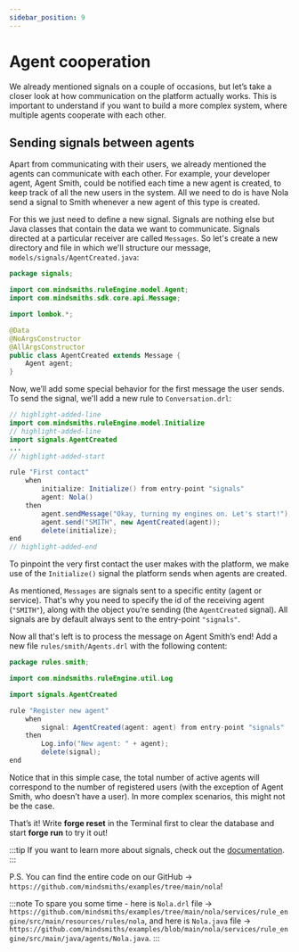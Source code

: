 ```yaml
---
sidebar_position: 9
---
```


# Agent cooperation

We already mentioned signals on a couple of occasions, but let’s take a closer look at how communication on the platform actually works.
This is important to understand if you want to build a more complex system, where multiple agents cooperate with each other.

## Sending signals between agents

Apart from communicating with their users, we already mentioned the agents can communicate with each other.
For example, your developer agent, Agent Smith, could be notified each time a new agent is created, to keep track of all the new users in the system.
All we need to do is have Nola send a signal to Smith whenever a new agent of this type is created. 

For this we just need to define a new signal. Signals are nothing else but Java classes that contain the data we want to communicate.
Signals directed at a particular receiver are called `Messages`.
So let's create a new directory and file in which we'll structure our message, `models/signals/AgentCreated.java`:

```java title="models/signals/AgentCreated.java"
package signals;

import com.mindsmiths.ruleEngine.model.Agent;
import com.mindsmiths.sdk.core.api.Message;

import lombok.*;

@Data
@NoArgsConstructor
@AllArgsConstructor
public class AgentCreated extends Message {
    Agent agent;
}
```

Now, we’ll add some special behavior for the first message the user sends. To send the signal, we'll add a new rule to `Conversation.drl`:

```java title="rules/nola/Conversation.drl"
// highlight-added-line
import com.mindsmiths.ruleEngine.model.Initialize
// highlight-added-line
import signals.AgentCreated
...
// highlight-added-start

rule "First contact"
    when
        initialize: Initialize() from entry-point "signals"
        agent: Nola()
    then
        agent.sendMessage("Okay, turning my engines on. Let's start!");
        agent.send("SMITH", new AgentCreated(agent));
        delete(initialize);
end
// highlight-added-end
```
To pinpoint the very first contact the user makes with the platform, we make use of the ```Initialize()``` signal the platform sends when agents are created.


As mentioned, `Messages` are signals sent to a specific entity (agent or service). That's why you need to specify the id of the receiving agent (`"SMITH"`), along with the object you’re sending (the `AgentCreated` signal).
All signals are by default always sent to the entry-point `"signals"`.


Now all that's left is to process the message on Agent Smith’s end! Add a new file ```rules/smith/Agents.drl``` with the following content:

```java title="rules/smith/Agents.drl"
package rules.smith;

import com.mindsmiths.ruleEngine.util.Log

import signals.AgentCreated

rule "Register new agent"
    when
        signal: AgentCreated(agent: agent) from entry-point "signals"
    then
        Log.info("New agent: " + agent);
        delete(signal);
end
```

Notice that in this simple case, the total number of active agents will correspond to the number of registered users 
(with the exception of Agent Smith, who doesn’t have a user). In more complex scenarios, this might not be the case.

That’s it! Write **forge reset** in the Terminal first to clear the database and start **forge run** to try it out!

:::tip
If you want to learn more about signals, check out the [documentation](/docs/platform/advanced-concepts/service-communication).
:::

P.S. You can find the entire code on our GitHub → `https://github.com/mindsmiths/examples/tree/main/nola`!

:::note 
To spare you some time - here is `Nola.drl` file → ``https://github.com/mindsmiths/examples/tree/main/nola/services/rule_engine/src/main/resources/rules/nola``, 
and here is `Nola.java` file → ``https://github.com/mindsmiths/examples/blob/main/nola/services/rule_engine/src/main/java/agents/Nola.java``. 
:::